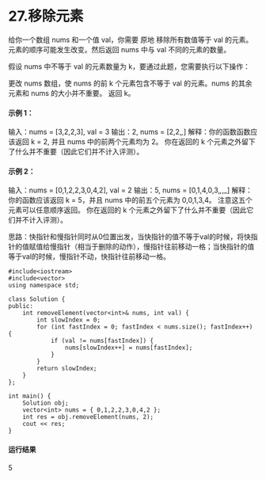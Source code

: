 # 27.移除元素
给你一个数组 nums 和一个值 val，你需要 原地 移除所有数值等于 val 的元素。元素的顺序可能发生改变。然后返回 nums 中与 val 不同的元素的数量。

假设 nums 中不等于 val 的元素数量为 k，要通过此题，您需要执行以下操作：

更改 nums 数组，使 nums 的前 k 个元素包含不等于 val 的元素。nums 的其余元素和 nums 的大小并不重要。
返回 k。

#### 示例 1：
输入：nums = [3,2,2,3], val = 3
输出：2, nums = [2,2,_,_]
解释：你的函数函数应该返回 k = 2, 并且 nums 中的前两个元素均为 2。
你在返回的 k 个元素之外留下了什么并不重要（因此它们并不计入评测）。

#### 示例 2：
输入：nums = [0,1,2,2,3,0,4,2], val = 2
输出：5, nums = [0,1,4,0,3,_,_,_]
解释：你的函数应该返回 k = 5，并且 nums 中的前五个元素为 0,0,1,3,4。
注意这五个元素可以任意顺序返回。
你在返回的 k 个元素之外留下了什么并不重要（因此它们并不计入评测）。

思路：快指针和慢指针同时从0位置出发，当快指针的值不等于val的时候，将快指针的值赋值给慢指针（相当于删除的动作），慢指针往前移动一格；当快指针的值等于val的时候，慢指针不动，快指针往前移动一格。

	#include<iostream>
	#include<vector>
	using namespace std;
	
	class Solution {
	public:
		int removeElement(vector<int>& nums, int val) {
			int slowIndex = 0;
			for (int fastIndex = 0; fastIndex < nums.size(); fastIndex++) {
				if (val != nums[fastIndex]) {
					nums[slowIndex++] = nums[fastIndex];
				}
			}
			return slowIndex;
		}
	};
	
	int main() {
		Solution obj;
		vector<int> nums = { 0,1,2,2,3,0,4,2 };
		int res = obj.removeElement(nums, 2);
		cout << res;
	}

#### 运行结果
5
